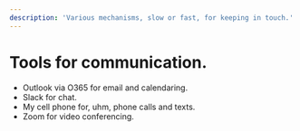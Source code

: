 ```yaml
---
description: 'Various mechanisms, slow or fast, for keeping in touch.'
---
```


# Tools for communication.

* Outlook via O365 for email and calendaring.
* Slack for chat.
* My cell phone for, uhm, phone calls and texts.
* Zoom for video conferencing.

